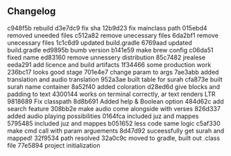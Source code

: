 ## Changelog

c948f5b rebuild
d3e7dc9 fix sha
12b9d23 fix mainclass path
015ebd4 removed uneeded files
c512a82 remove unecessary files
6da2bf1 remove unecessary files
1c1c6d9 updated build.gradle
6769aad updated build.gradle
ed9895b bumb version
b141e59 make brew config
c06da51 fixed name
ed83160 remove unnessery distribution
85c7482 jrealese
eeda291 add licence and build artifacts
1f34466 some production work
236bc17 looks good stage
701e4e7 change param to args
7ae3abb added translation and audio translation
952a3ae built table for surah
cfa873e built surah name container
8a52f40 added coloration
d28ed6d give blocks and padding to text
4300144 works on terminal correctly, ar text renders LTR
9818689 Fix classpath
8d8b691 Added help & Boolean option
484d62c add search feature
308bb2e make audio come alongside with verses
826d337 added audio playing possibilities
0164fca included juz and mappes
5795485 included juz and mappes
b051652 less code same logic
c5af330 make cmd call with param arguements
8d47d92 suceessfully get surah and mapped!
32f9534 path resolved
32a0c9c moved to gradle, built out .class file
77e5894 project initialization